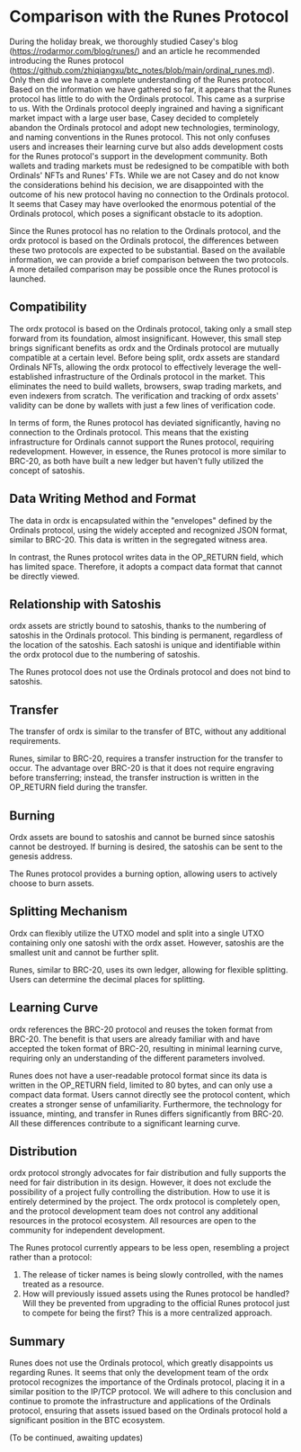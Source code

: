 Comparison with the Runes Protocol
====

During the holiday break, we thoroughly studied Casey's blog (https://rodarmor.com/blog/runes/) and an article he recommended introducing the Runes protocol (https://github.com/zhiqiangxu/btc_notes/blob/main/ordinal_runes.md). Only then did we have a complete understanding of the Runes protocol. Based on the information we have gathered so far, it appears that the Runes protocol has little to do with the Ordinals protocol. This came as a surprise to us. With the Ordinals protocol deeply ingrained and having a significant market impact with a large user base, Casey decided to completely abandon the Ordinals protocol and adopt new technologies, terminology, and naming conventions in the Runes protocol. This not only confuses users and increases their learning curve but also adds development costs for the Runes protocol's support in the development community. Both wallets and trading markets must be redesigned to be compatible with both Ordinals' NFTs and Runes' FTs. While we are not Casey and do not know the considerations behind his decision, we are disappointed with the outcome of his new protocol having no connection to the Ordinals protocol. It seems that Casey may have overlooked the enormous potential of the Ordinals protocol, which poses a significant obstacle to its adoption.

Since the Runes protocol has no relation to the Ordinals protocol, and the ordx protocol is based on the Ordinals protocol, the differences between these two protocols are expected to be substantial. Based on the available information, we can provide a brief comparison between the two protocols. A more detailed comparison may be possible once the Runes protocol is launched.  


Compatibility
----
The ordx protocol is based on the Ordinals protocol, taking only a small step forward from its foundation, almost insignificant. However, this small step brings significant benefits as ordx and the Ordinals protocol are mutually compatible at a certain level. Before being split, ordx assets are standard Ordinals NFTs, allowing the ordx protocol to effectively leverage the well-established infrastructure of the Ordinals protocol in the market. This eliminates the need to build wallets, browsers, swap trading markets, and even indexers from scratch. The verification and tracking of ordx assets' validity can be done by wallets with just a few lines of verification code.

In terms of form, the Runes protocol has deviated significantly, having no connection to the Ordinals protocol. This means that the existing infrastructure for Ordinals cannot support the Runes protocol, requiring redevelopment. However, in essence, the Runes protocol is more similar to BRC-20, as both have built a new ledger but haven't fully utilized the concept of satoshis.

Data Writing Method and Format
----
The data in ordx is encapsulated within the "envelopes" defined by the Ordinals protocol, using the widely accepted and recognized JSON format, similar to BRC-20. This data is written in the segregated witness area.

In contrast, the Runes protocol writes data in the OP_RETURN field, which has limited space. Therefore, it adopts a compact data format that cannot be directly viewed.

Relationship with Satoshis
----
ordx assets are strictly bound to satoshis, thanks to the numbering of satoshis in the Ordinals protocol. This binding is permanent, regardless of the location of the satoshis. Each satoshi is unique and identifiable within the ordx protocol due to the numbering of satoshis.

The Runes protocol does not use the Ordinals protocol and does not bind to satoshis.

Transfer
----
The transfer of ordx is similar to the transfer of BTC, without any additional requirements.

Runes, similar to BRC-20, requires a transfer instruction for the transfer to occur. The advantage over BRC-20 is that it does not require engraving before transferring; instead, the transfer instruction is written in the OP_RETURN field during the transfer.

Burning
----
Ordx assets are bound to satoshis and cannot be burned since satoshis cannot be destroyed. If burning is desired, the satoshis can be sent to the genesis address.

The Runes protocol provides a burning option, allowing users to actively choose to burn assets.

Splitting Mechanism
----
Ordx can flexibly utilize the UTXO model and split into a single UTXO containing only one satoshi with the ordx asset. However, satoshis are the smallest unit and cannot be further split.

Runes, similar to BRC-20, uses its own ledger, allowing for flexible splitting. Users can determine the decimal places for splitting.

Learning Curve
----
ordx references the BRC-20 protocol and reuses the token format from BRC-20. The benefit is that users are already familiar with and have accepted the token format of BRC-20, resulting in minimal learning curve, requiring only an understanding of the different parameters involved.

Runes does not have a user-readable protocol format since its data is written in the OP_RETURN field, limited to 80 bytes, and can only use a compact data format. Users cannot directly see the protocol content, which creates a stronger sense of unfamiliarity. Furthermore, the technology for issuance, minting, and transfer in Runes differs significantly from BRC-20. All these differences contribute to a significant learning curve.

Distribution
----
ordx protocol strongly advocates for fair distribution and fully supports the need for fair distribution in its design. However, it does not exclude the possibility of a project fully controlling the distribution. How to use it is entirely determined by the project. The ordx protocol is completely open, and the protocol development team does not control any additional resources in the protocol ecosystem. All resources are open to the community for independent development.

The Runes protocol currently appears to be less open, resembling a project rather than a protocol:
1. The release of ticker names is being slowly controlled, with the names treated as a resource.
2. How will previously issued assets using the Runes protocol be handled? Will they be prevented from upgrading to the official Runes protocol just to compete for being the first? This is a more centralized approach.


Summary
----
Runes does not use the Ordinals protocol, which greatly disappoints us regarding Runes. It seems that only the development team of the ordx protocol recognizes the importance of the Ordinals protocol, placing it in a similar position to the IP/TCP protocol. We will adhere to this conclusion and continue to promote the infrastructure and applications of the Ordinals protocol, ensuring that assets issued based on the Ordinals protocol hold a significant position in the BTC ecosystem.

(To be continued, awaiting updates)

